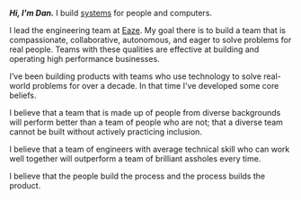 _**Hi, I'm Dan.**_ I build [systems](https://www.goodreads.com/book/show/3828902-thinking-in-systems) for people and computers.

I lead the engineering team at [Eaze](https://www.eaze.com). My goal there is to build a team that is compassionate, collaborative, autonomous, and eager to solve problems for real people. Teams with these qualities are effective at building and operating high performance businesses.

I’ve been building products with teams who use technology to solve real-world problems for over a decade. In that time I've developed some core beliefs.

I believe that a team that is made up of people from diverse backgrounds will perform better than a team of people who are not; that a diverse team cannot be built without actively practicing inclusion.

I believe that a team of engineers with average technical skill who can work well together will outperform a team of brilliant assholes every time.

I believe that the people build the process and the process builds the product.


[1]: #essays
[2]: https://twitter.com/techwraith
[3]: https://www.eaze.com
